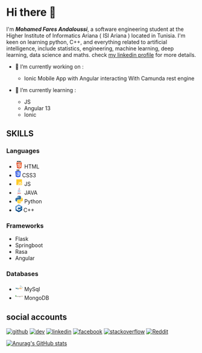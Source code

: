 # Hi there 👋

I'm ***Mohamed Fares Andaloussi***, a software engineering student at the Higher Institute of Informatics Ariana ( ISI Ariana ) located in Tunisia. 
I'm keen on learning python, C++, and everything related to artificial intelligence, include statistics, engineering, machine learning, deep learning, data science and maths. 
check [my linkedin profile](https://www.linkedin.com/in/mohamed-fares-andaloussi) for more details.

- 🔭 I’m currently working on :
  -  Ionic Mobile App with Angular interacting With Camunda rest engine

- 🌱 I’m currently learning : 
  - JS
  - Angular 13
  - Ionic

## SKILLS 
### Languages 
  - <img src="https://github.com/Frostbite22/Frostbite22/blob/main/html.png" height='20'> HTML
  - <img src="https://github.com/Frostbite22/Frostbite22/blob/main/css3.png" height='20'> CSS3
  - <img src="https://github.com/Frostbite22/Frostbite22/blob/main/javascript.png" height='20'> JS
  - <img src="https://github.com/Frostbite22/Frostbite22/blob/main/java.png" height='20'> JAVA
  - <img src="https://github.com/Frostbite22/Frostbite22/blob/main/python.png" height='20'> Python
  - <img src="https://github.com/Frostbite22/Frostbite22/blob/main/C%2B%2B.png" height='20'> C++
### Frameworks 
- <ing src="https://github.com/Frostbite22/Frostbite22/blob/main/flask.png" height='20'> Flask
- <ing src="https://github.com/Frostbite22/Frostbite22/blob/main/spring.png" height='20'> Springboot 
- <ing src="https://github.com/Frostbite22/Frostbite22/blob/main/rasa.png" height='20'> Rasa 
- Angular 

### Databases 
- <img src="https://github.com/Frostbite22/Frostbite22/blob/main/mysql.png" height='20'> MySql 
- <img src="https://github.com/Frostbite22/Frostbite22/blob/main/mongo.png" height='20'> MongoDB

## social accounts 
[<img src='https://cdn.jsdelivr.net/npm/simple-icons@3.0.1/icons/github.svg' alt='github' height='40'>](https://github.com/Frostbite22)  [<img src='https://cdn.jsdelivr.net/npm/simple-icons@3.0.1/icons/dev-dot-to.svg' alt='dev' height='40'>](https://dev.to/Frostbite22)  [<img src='https://cdn.jsdelivr.net/npm/simple-icons@3.0.1/icons/linkedin.svg' alt='linkedin' height='40'>](https://www.linkedin.com/in/mohamed-fares-andaloussi/)  [<img src='https://cdn.jsdelivr.net/npm/simple-icons@3.0.1/icons/facebook.svg' alt='facebook' height='40'>](https://www.facebook.com/fares.andaloussi.35)  [<img src='https://cdn.jsdelivr.net/npm/simple-icons@3.0.1/icons/stackoverflow.svg' alt='stackoverflow' height='40'>](https://stackoverflow.com/users/9463155)  [<img src='https://cdn.jsdelivr.net/npm/simple-icons@3.0.1/icons/reddit.svg' alt='Reddit' height='40'>](https://www.reddit.com/user/Typ0_o)  
  
[![Anurag's GitHub stats](https://github-readme-stats.vercel.app/api?username=Frostbite22)](https://github.com/anuraghazra/github-readme-stats)


  
